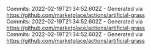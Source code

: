 Commits: 2022-02-19T21:34:52.602Z - Generated via https://github.com/marketplace/actions/artificial-grass
<br>
Commits: 2022-02-19T21:34:52.602Z - Generated via https://github.com/marketplace/actions/artificial-grass
<br>
Commits: 2022-02-19T21:34:52.602Z - Generated via https://github.com/marketplace/actions/artificial-grass
<br>
